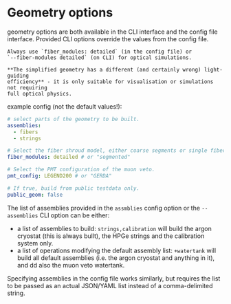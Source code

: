 # Geometry options

geometry options are both available in the CLI interface and the config file
interface. Provided CLI options override the values from the config file.

```{important}
Always use `fiber_modules: detailed` (in the config file) or
`--fiber-modules detailed` (on CLI) for optical simulations.

**The simplified geometry has a different (and certainly wrong) light-guiding
efficiency** - it is only suitable for visualisation or simulations not requiring
full optical physics.
```

example config (not the default values!):

```yaml
# select parts of the geometry to be built.
assemblies:
  - fibers
  - strings

# Select the fiber shroud model, either coarse segments or single fibers.
fiber_modules: detailed # or "segmented"

# Select the PMT configuration of the muon veto.
pmt_config: LEGEND200 # or "GERDA"

# If true, build from public testdata only.
public_geom: false
```

The list of assemblies provided in the `assmblies` config option or the
`--assemblies` CLI option can be either:

- a list of assemblies to build: `strings,calibration` will build the argon
  cryostat (this is always bullt), the HPGe strings and the calibration system
  only.
- a list of operations modifying the default assembly list: `+watertank` will
  build all default assemblies (i.e. the argon cryostat and anything in it), and
  dd also the muon veto watertank.

Specifying assemblies in the config file works similarly, but requires the list
to be passed as an actual JSON/YAML list instead of a comma-delimited string.
